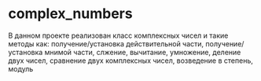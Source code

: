 # complex_numbers
В данном проекте реализован класс комплексных чисел и такие методы как: получение/установка действительной части, получение/установка мнимой части, слжение, вычитание, умножение, деление двух чисел, сравнение двух комплексных чисел, возведение в степень, модуль
